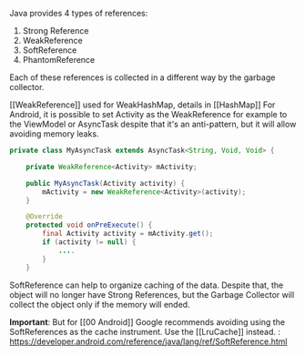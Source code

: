 Java provides 4 types of references:
1. Strong Reference
2. WeakReference
3. SoftReference
4. PhantomReference

Each of these references is collected in a different way by the garbage collector.


[[WeakReference]] used for WeakHashMap, details in [[HashMap]]
For Android, it is possible to set Activity as the WeakReference for example to the ViewModel or AsyncTask despite that it's an anti-pattern, but it will allow avoiding memory leaks.

```java
private class MyAsyncTask extends AsyncTask<String, Void, Void> {

    private WeakReference<Activity> mActivity;

    public MyAsyncTask(Activity activity) {
        mActivity = new WeakReference<Activity>(activity);
    }

    @Override
    protected void onPreExecute() {
        final Activity activity = mActivity.get();
        if (activity != null) {
            ....
        }
    }
```


SoftReference can help to organize caching of the data. Despite that, the object will no longer have Strong References, but the Garbage Collector will collect the object only if the memory will ended. 

**Important**: But for [[00 Android]] Google recommends avoiding using the SoftReferences as the cache instrument. Use the [[LruCache]] instead. : https://developer.android.com/reference/java/lang/ref/SoftReference.html
